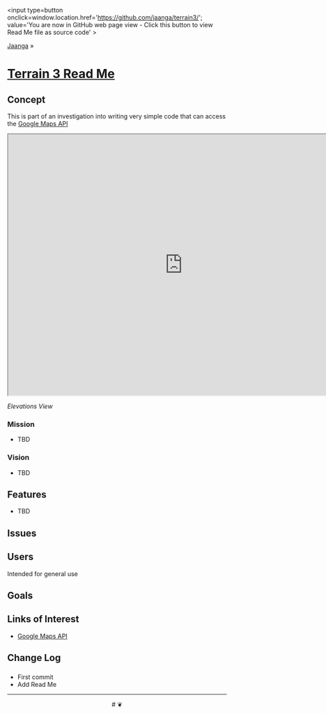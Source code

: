 <span style=display:none; >[You are now in GitHub source code view - click this link to view Read Me file as a web page]
( https://jaanga.github.io/terrain3/index.html "View file as a web page." ) </span>
<input type=button onclick=window.location.href='https://github.com/jaanga/terrain3/'; value='You are now in GitHub web page view - Click this button to view Read Me file as source code' >

[Jaanga]( http://jaanga.github.io ) &raquo;

[Terrain 3 Read Me]( https://jaanga.github.io/terrain3/index.html )
===


## Concept

This is part of an investigation into writing very simple code that can access the [Google Maps API]( https://developers.google.com/maps/documentation/javascript/tutorial )


<img src="" style=display:none; width=800 >

<iframe src="https://jaanga.github.io/terrain3/elevations/elevations-view/index.html" width=800px height=600px onload=this.contentWindow.controls.enableZoom=false; ></iframe>

_Elevations View_


### Mission

* TBD

### Vision

* TBD


## Features

* TBD


## Issues


## Users

Intended for general use


## Goals


## Links of Interest

* [Google Maps API]( https://developers.google.com/maps/documentation/javascript/tutorial )

## Change Log

### 

* First commit
* Add Read Me


***

<center title='Jaanga ~ your 3D happy place' >
# <a href=javascript:window.scrollTo(0,0); style=text-decoration:none; > ❦ </a>
</center>
